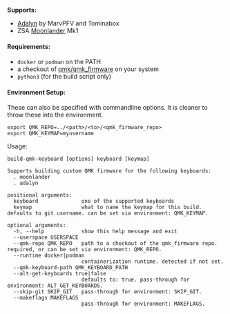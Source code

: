 **Supports:**
- [Adalyn](./adalyn) by MarvPFV and Tominabox
- ZSA [Moonlander](./moonlander) Mk1 

#### Requirements:
- `docker` or `podman` on the PATH
- a checkout of [qmk/qmk_firmware](https://www.github.com/qmk/qmk_firmware) on your system
- `python3` (for the build script only)

#### Environment Setup:

These can also be specified with commandline options. It is cleaner to throw these into the environment.
```shell
export QMK_REPO=../<path>/<to>/<qmk_firmware_repo>
export QMK_KEYMAP=myusername
```

Usage:
```
build-qmk-keyboard [options] keyboard [keymap]

Supports building custom QMK firmware for the following keyboards:
  . moonlander
  . adalyn

positional arguments:
  keyboard              one of the supported keyboards
  keymap                what to name the keymap for this build. defaults to git username. can be set via environment: QMK_KEYMAP.

optional arguments:
  -h, --help            show this help message and exit
  --userspace USERSPACE
  --qmk-repo QMK_REPO   path to a checkout of the qmk_firmware repo. required, or can be set via environment: QMK_REPO.
  --runtime docker|podman
                        containerization runtime. detected if not set.
  --qmk-keyboard-path QMK_KEYBOARD_PATH
  --alt-get-keyboards true|false
                        defaults to: true. pass-through for environment: ALT_GET_KEYBOARDS.
  --skip-git SKIP_GIT   pass-through for environment: SKIP_GIT.
  --makeflags MAKEFLAGS
                        pass-through for environment: MAKEFLAGS.
```


